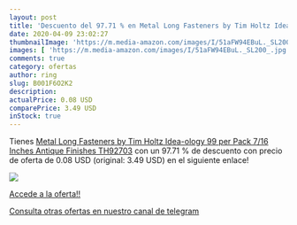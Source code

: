 ```yaml
---
layout: post
title: 'Descuento del 97.71 % en Metal Long Fasteners by Tim Holtz Idea-o'
date: 2020-04-09 23:02:27
thumbnailImage: 'https://m.media-amazon.com/images/I/51aFW94EBuL._SL200_.jpg'
images: [ 'https://m.media-amazon.com/images/I/51aFW94EBuL._SL200_.jpg' ]
comments: true
category: ofertas
author: ring
slug: B001F6O2K2
description:
actualPrice: 0.08 USD
comparePrice: 3.49 USD
inStock: true
---
```


Tienes [Metal Long Fasteners by Tim Holtz Idea-ology  99 per Pack  7/16 Inches  Antique Finishes  TH92703](https://www.amazon.com/dp/B001F6O2K2/?tag=redken08-20) con un 97.71 % de descuento con precio de oferta de 0.08 USD (original: 3.49 USD) en el siguiente enlace!

[![](https://m.media-amazon.com/images/I/51aFW94EBuL._SL200_.jpg)](https://www.amazon.com/dp/B001F6O2K2/?tag=redken08-20)

[Accede a la oferta!!](https://www.amazon.com/dp/B001F6O2K2/?tag=redken08-20)

[Consulta otras ofertas en nuestro canal de telegram](https://t.me/s/ofertas25)
